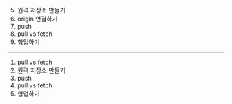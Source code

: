5. 원격 저장소 만들기
4. origin 연결하기
3. push
1. pull vs fetch
5. 협업하기

------

1. pull vs fetch
5. 원격 저장소 만들기
3. push
1. pull vs fetch
4. 협업하기

